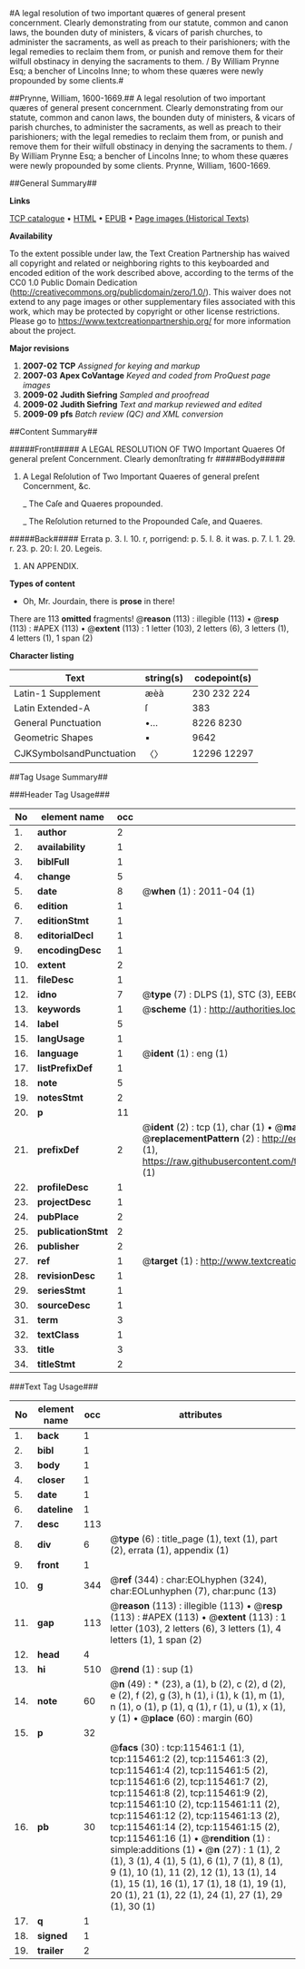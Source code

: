 #A legal resolution of two important quæres of general present concernment. Clearly demonstrating from our statute, common and canon laws, the bounden duty of ministers, & vicars of parish churches, to administer the sacraments, as well as preach to their parishioners; with the legal remedies to reclaim them from, or punish and remove them for their wilfull obstinacy in denying the sacraments to them. / By William Prynne Esq; a bencher of Lincolns Inne; to whom these quæres were newly propounded by some clients.#

##Prynne, William, 1600-1669.##
A legal resolution of two important quæres of general present concernment. Clearly demonstrating from our statute, common and canon laws, the bounden duty of ministers, & vicars of parish churches, to administer the sacraments, as well as preach to their parishioners; with the legal remedies to reclaim them from, or punish and remove them for their wilfull obstinacy in denying the sacraments to them. / By William Prynne Esq; a bencher of Lincolns Inne; to whom these quæres were newly propounded by some clients.
Prynne, William, 1600-1669.

##General Summary##

**Links**

[TCP catalogue](http://www.ota.ox.ac.uk/tcp/)  • 
[HTML](http://tei.it.ox.ac.uk/tcp/Texts-HTML/free/A91/A91205.html)  • 
[EPUB](http://tei.it.ox.ac.uk/tcp/Texts-EPUB/free/A91/A91205.epub) • 
[Page images (Historical Texts)](https://historicaltexts.jisc.ac.uk/eebo-99863271e)

**Availability**

To the extent possible under law, the Text Creation Partnership has waived all copyright and related or neighboring rights to this keyboarded and encoded edition of the work described above, according to the terms of the CC0 1.0 Public Domain Dedication (http://creativecommons.org/publicdomain/zero/1.0/). This waiver does not extend to any page images or other supplementary files associated with this work, which may be protected by copyright or other license restrictions. Please go to https://www.textcreationpartnership.org/ for more information about the project.

**Major revisions**

1. __2007-02__ __TCP__ *Assigned for keying and markup*
1. __2007-03__ __Apex CoVantage__ *Keyed and coded from ProQuest page images*
1. __2009-02__ __Judith Siefring__ *Sampled and proofread*
1. __2009-02__ __Judith Siefring__ *Text and markup reviewed and edited*
1. __2009-09__ __pfs__ *Batch review (QC) and XML conversion*

##Content Summary##

#####Front#####
A LEGAL RESOLUTION OF TWO Important Quaeres Of general preſent Concernment. Clearly demonſtrating fr
#####Body#####

1. A Legal Reſolution of Two Important Quaeres of general preſent Concernment, &c.

    _ The Caſe and Quaeres propounded.

    _ The Reſolution returned to the Propounded Caſe, and Quaeres.

#####Back#####
Errata p. 3. l. 10. r, porrigend: p. 5. l. 8. it was. p. 7. l. 1. 29. r. 23. p. 20: l. 20. Legeis.
1. AN APPENDIX.

**Types of content**

  * Oh, Mr. Jourdain, there is **prose** in there!

There are 113 **omitted** fragments! 
 @__reason__ (113) : illegible (113)  •  @__resp__ (113) : #APEX (113)  •  @__extent__ (113) : 1 letter (103), 2 letters (6), 3 letters (1), 4 letters (1), 1 span (2)

**Character listing**


|Text|string(s)|codepoint(s)|
|---|---|---|
|Latin-1 Supplement|æèà|230 232 224|
|Latin Extended-A|ſ|383|
|General Punctuation|•…|8226 8230|
|Geometric Shapes|▪|9642|
|CJKSymbolsandPunctuation|〈〉|12296 12297|

##Tag Usage Summary##

###Header Tag Usage###

|No|element name|occ|attributes|
|---|---|---|---|
|1.|__author__|2||
|2.|__availability__|1||
|3.|__biblFull__|1||
|4.|__change__|5||
|5.|__date__|8| @__when__ (1) : 2011-04 (1)|
|6.|__edition__|1||
|7.|__editionStmt__|1||
|8.|__editorialDecl__|1||
|9.|__encodingDesc__|1||
|10.|__extent__|2||
|11.|__fileDesc__|1||
|12.|__idno__|7| @__type__ (7) : DLPS (1), STC (3), EEBO-CITATION (1), PROQUEST (1), VID (1)|
|13.|__keywords__|1| @__scheme__ (1) : http://authorities.loc.gov/ (1)|
|14.|__label__|5||
|15.|__langUsage__|1||
|16.|__language__|1| @__ident__ (1) : eng (1)|
|17.|__listPrefixDef__|1||
|18.|__note__|5||
|19.|__notesStmt__|2||
|20.|__p__|11||
|21.|__prefixDef__|2| @__ident__ (2) : tcp (1), char (1)  •  @__matchPattern__ (2) : ([0-9\-]+):([0-9IVX]+) (1), (.+) (1)  •  @__replacementPattern__ (2) : http://eebo.chadwyck.com/downloadtiff?vid=$1&page=$2 (1), https://raw.githubusercontent.com/textcreationpartnership/Texts/master/tcpchars.xml#$1 (1)|
|22.|__profileDesc__|1||
|23.|__projectDesc__|1||
|24.|__pubPlace__|2||
|25.|__publicationStmt__|2||
|26.|__publisher__|2||
|27.|__ref__|1| @__target__ (1) : http://www.textcreationpartnership.org/docs/. (1)|
|28.|__revisionDesc__|1||
|29.|__seriesStmt__|1||
|30.|__sourceDesc__|1||
|31.|__term__|3||
|32.|__textClass__|1||
|33.|__title__|3||
|34.|__titleStmt__|2||


###Text Tag Usage###

|No|element name|occ|attributes|
|---|---|---|---|
|1.|__back__|1||
|2.|__bibl__|1||
|3.|__body__|1||
|4.|__closer__|1||
|5.|__date__|1||
|6.|__dateline__|1||
|7.|__desc__|113||
|8.|__div__|6| @__type__ (6) : title_page (1), text (1), part (2), errata (1), appendix (1)|
|9.|__front__|1||
|10.|__g__|344| @__ref__ (344) : char:EOLhyphen (324), char:EOLunhyphen (7), char:punc (13)|
|11.|__gap__|113| @__reason__ (113) : illegible (113)  •  @__resp__ (113) : #APEX (113)  •  @__extent__ (113) : 1 letter (103), 2 letters (6), 3 letters (1), 4 letters (1), 1 span (2)|
|12.|__head__|4||
|13.|__hi__|510| @__rend__ (1) : sup (1)|
|14.|__note__|60| @__n__ (49) : * (23), a (1), b (2), c (2), d (2), e (2), f (2), g (3), h (1), i (1), k (1), m (1), n (1), o (1), p (1), q (1), r (1), u (1), x (1), y (1)  •  @__place__ (60) : margin (60)|
|15.|__p__|32||
|16.|__pb__|30| @__facs__ (30) : tcp:115461:1 (1), tcp:115461:2 (2), tcp:115461:3 (2), tcp:115461:4 (2), tcp:115461:5 (2), tcp:115461:6 (2), tcp:115461:7 (2), tcp:115461:8 (2), tcp:115461:9 (2), tcp:115461:10 (2), tcp:115461:11 (2), tcp:115461:12 (2), tcp:115461:13 (2), tcp:115461:14 (2), tcp:115461:15 (2), tcp:115461:16 (1)  •  @__rendition__ (1) : simple:additions (1)  •  @__n__ (27) : 1 (1), 2 (1), 3 (1), 4 (1), 5 (1), 6 (1), 7 (1), 8 (1), 9 (1), 10 (1), 11 (2), 12 (1), 13 (1), 14 (1), 15 (1), 16 (1), 17 (1), 18 (1), 19 (1), 20 (1), 21 (1), 22 (1), 24 (1), 27 (1), 29 (1), 30 (1)|
|17.|__q__|1||
|18.|__signed__|1||
|19.|__trailer__|2||
